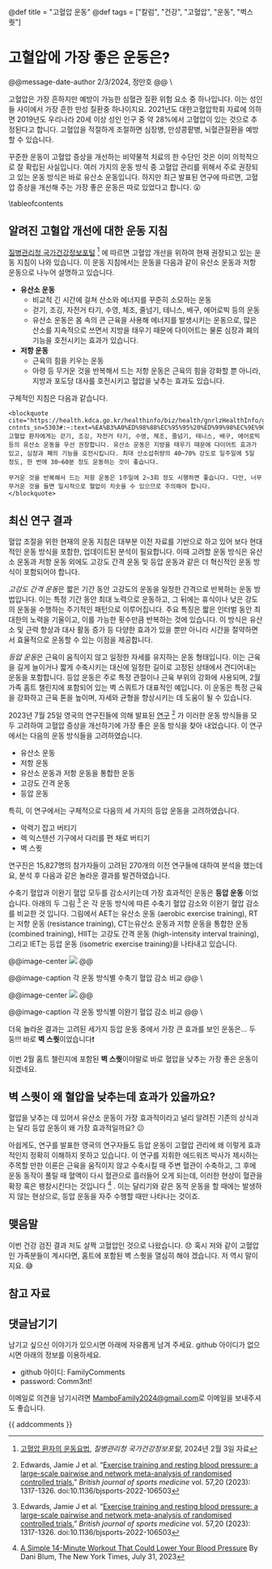 @def title = "고혈압 운동"
@def tags = ["칼럼", "건강", "고혈압", "운동", "벽스퀏"]

# 고혈압에 가장 좋은 운동은?

@@message-date-author
2/3/2024, 정만호
@@
\\

고혈압은 가장 흔하지만 예방이 가능한 심혈관 질환 위험 요소 중 하나입니다. 
이는 성인들 사이에서 가장 흔한 만성 질환중 하나이지요.
2021년도 대한고혈압학회 자료에 의하면 2019년도 우리나라 20세 이상 성인 인구 중 약 28%에서 고혈압이 있는 것으로 추정된다고 합니다. 
고혈압을 적절하게 조절하면 심장병, 만성콩팥병, 뇌혈관질환을 예방할 수 있습니다.

꾸준한 운동이 고혈압 증상을 개선하는 비약물적 치료의 한 수단인 것은 이미 의학적으로 잘 확립된 사실입니다. 
여러 가지의 운동 방식 중 고혈압 관리를 위해서 주로 권장되고 있는 운동 방식은 바로 유산소 운동입니다.
하지만 최근 발표된 연구에 따르면, 고혈압 증상을 개선해 주는 가장 좋은 운동은 따로 있었다고 합니다. :open_mouth:

\tableofcontents <!-- you can use \toc as well -->


## 알려진 고혈압 개선에 대한 운동 지침

[질병관리청 국가건강정보포털](https://health.kdca.go.kr/healthinfo/biz/health/gnrlzHealthInfo/gnrlzHealthInfo/gnrlzHealthInfoView.do?cntnts_sn=5303#:~:text=%EA%B3%A0%ED%98%88%EC%95%95%20%ED%99%98%EC%9E%90%EC%97%90%EA%B2%8C%EB%8A%94%20%EA%B1%B7%EA%B8%B0%2C%20%EC%A1%B0%EA%B9%85,%EC%9D%98%20%EA%B8%B0%EB%8A%A5%EC%9D%84%20%ED%98%B8%EC%A0%84%EC%8B%9C%ED%82%B5%EB%8B%88%EB%8B%A4.) [^1] 에 따르면 고혈압 개선을 위하여 현재 권장되고 있는 운동 지침이 나와 있습니다.
이 운동 지침에서는 운동을 다음과 같이 유산소 운동과 저항 운동으로 나누어 설명하고 있습니다.

* **유산소 운동** 
  * 비교적 긴 시간에 걸쳐 산소와 에너지를 꾸준히 소모하는 운동
  * 걷기, 조깅, 자전거 타기, 수영, 체조, 줄넘기, 테니스, 배구, 에어로빅 등의 운동
  * 유산소 운동은 몸 속의 큰 근육을 사용해 에너지를 발생시키는 운동으로, 많은 산소를 지속적으로 쓰면서 지방을 태우기 때문에 다이어트는 물론 심장과 폐의 기능을 호전시키는 효과가 있습니다. 
* **저항 운동**
  * 근육의 힘을 키우는 운동
  * 아령 등 무거운 것을 반복해서 드는 저항 운동은 근육의 힘을 강화할 뿐 아니라, 지방과 포도당 대사를 호전시키고 혈압을 낮추는 효과도 있습니다.
  
구체적인 지침은 다음과 같습니다.

~~~
<blockquote cite="https://health.kdca.go.kr/healthinfo/biz/health/gnrlzHealthInfo/gnrlzHealthInfo/gnrlzHealthInfoView.do?cntnts_sn=5303#:~:text=%EA%B3%A0%ED%98%88%EC%95%95%20%ED%99%98%EC%9E%90%EC%97%90%EA%B2%8C%EB%8A%94%20%EA%B1%B7%EA%B8%B0%2C%20%EC%A1%B0%EA%B9%85,%EC%9D%98%20%EA%B8%B0%EB%8A%A5%EC%9D%84%20%ED%98%B8%EC%A0%84%EC%8B%9C%ED%82%B5%EB%8B%88%EB%8B%A4.">
고혈압 환자에게는 걷기, 조깅, 자전거 타기, 수영, 체조, 줄넘기, 테니스, 배구, 에어로빅 등의 유산소 운동을 우선 권장합니다. 유산소 운동은 지방을 태우기 때문에 다이어트 효과가 있고, 심장과 폐의 기능을 호전시킵니다. 최대 산소섭취량의 40~70% 강도로 일주일에 5일 정도, 한 번에 30~60분 정도 운동하는 것이 좋습니다.

무거운 것을 반복해서 드는 저항 운동은 1주일에 2~3회 정도 시행하면 좋습니다. 다만, 너무 무거운 것을 들면 일시적으로 혈압이 치솟을 수 있으므로 주의해야 합니다.
</blockquote>
~~~

## 최신 연구 결과

혈압 조절을 위한 현재의 운동 지침은 대부분 이전 자료를 기반으로 하고 있어 보다 현대적인 운동 방식을 포함한, 업데이트된 분석이 필요합니다. 
이때 고려할 운동 방식은 유산소 운동과 저항 운동 외에도 고강도 간격 운동 및 등압 운동과 같은 더 혁신적인 운동 방식이 포함되어야 합니다.

*고강도 간격 운동*은 짧은 기간 동안 고강도의 운동을 일정한 간격으로 반복하는 운동 방법입니다. 
이는 특정 기간 동안 최대 노력으로 운동하고, 그 뒤에는 휴식이나 낮은 강도의 운동을 수행하는 주기적인 패턴으로 이루어집니다. 
주요 특징은 짧은 인터벌 동안 최대한의 노력을 기울이고, 이를 가능한 횟수만큼 반복하는 것에 있습니다. 
이 방식은 유산소 및 근력 향상과 대사 활동 증가 등 다양한 효과가 있을 뿐만 아니라 시간을 절약하면서 효율적으로 운동할 수 있는 이점을 제공합니다.

*등압 운동*은 근육이 움직이지 않고 일정한 자세를 유지하는 운동 형태입니다. 
이는 근육을 길게 늘이거나 짧게 수축시키는 대신에 일정한 길이로 고정된 상태에서 견디어내는 운동을 포함합니다. 등압 운동은 주로 특정 관절이나 근육 부위의 강화에 사용되며, 2월 가족 홈트 챌린지에 포함되어 있는 벽 스쿼트가 대표적인 예입니다.
이 운동은 특정 근육을 강화하고 근육 톤을 높이며, 자세와 균형을 향상시키는 데 도움이 될 수 있습니다.

2023년 7월 25일 영국의 연구진들에 의해 발표된 [연구](/assets/misc/column/health/exerciseTrainingRestingBloodPressure.pdf) [^2] 가 이러한 운동 방식들을 모두 고려하여 고혈압 증상을 개선하기에 가장 좋은 운동 방식을 찾아 내었습니다.
이 연구에서는 다음의 운동 방식들을 고려하였습니다.

* 유산소 운동
* 저항 운동
* 유산소 운동과 저항 운동을 통합한 운동
* 고강도 간격 운동
* 등압 운동

특히, 이 연구에서는 구체적으로 다음의 세 가지의 등압 운동을 고려하였습니다.

* 악력기 잡고 버티기
* 렉 익스텐션 기구에서 다리를 편 채로 버티기
* 벽 스퀏

연구진은 15,827명의 참가자들이 고려된 270개의 이전 연구들에 대하여 분석을 했는데요, 분석 후 다음과 같은 놀라운 결과를 발견하였습니다.

수축기 혈압과 이완기 혈압 모두를 감소시키는데 가장 효과적인 운동은 **등압 운동** 이었습니다.
아래의 두 그림 [^2] 은 각 운동 방식에 따른 수축기 혈압 감소와 이완기 혈압 감소를 비교한 것 입니다. 
그림에서 AET는 유산소 운동 (aerobic exercise training), RT는 저항 운동 (resistance training), CT는유산소 운동과 저항 운동을 통합한 운동 (combined training), HIIT는 고강도 간격 운동 (high-intensity
interval training), 그리고 IET는 등압 운동 (isometric exercise training)을 나타내고 있습니다.

@@image-center
![](/assets/images/column/health/systolicBloodPressureComparison.jpg)
@@

@@image-caption
각 운동 방식별 수축기 혈압 감소 비교
@@
\\

@@image-center
![](/assets/images/column/health/diastolicBloodPressureComparison.jpg)
@@

@@image-caption
각 운동 방식별 이완기 혈압 감소 비교
@@
\\

더욱 놀라운 결과는 고려된 세가지 등압 운동 중에서 가장 큰 효과를 보인 운동은... 두둥!!!
바로 **벽 스퀏**이었습니다:exclamation:

이번 2월 홈트 챌린지에 포함된 **벽 스퀏**이야말로 바로 혈압을 낮추는 가장 좋은 운동이 되겠네요.

## 벽 스퀏이 왜 혈압을 낮추는데 효과가 있을까요?

혈압을 낮추는 데 있어서 유산소 운동이 가장 효과적이라고 널리 알려진 기존의 상식과는 달리 등압 운동이 왜 가장 효과적일까요? :confused:

아쉽게도, 연구를 발표한 영국의 연구자들도 등압 운동이 고혈압 관리에 왜 이렇게 효과적인지 정확히 이해하지 못하고 있습니다. 
이 연구를 지휘한 에드워즈 박사가 제시하는 주목할 만한 이론은 근육을 움직이지 않고 수축시킬 때 주변 혈관이 수축하고, 그 후에 운동 동작이 풀릴 때 혈액이 다시 혈관으로 흘러들어 오게 되는데, 이러한 현상이 혈관을 확장 혹은 팽창시킨다는 것입니다 [^3] . 
이는 달리기와 같은 동적 운동을 할 때에는 발생하지 않는 현상으로, 등압 운동을 자주 수행할 때만 나타나는 것이죠.

## 맺음말

이번 건강 검진 결과 저도 살짝 고혈압인 것으로 나왔습니다. :disappointed:
혹시 저와 같이 고혈압인 가족분들이 계시다면, 홈트에 포함된 벽 스퀏을 열심히 해야 겠습니다.
저 역시 말이지요. :sweat_smile:

## 참고 자료

[^1]: [고혈압 환자의 운동요법](https://health.kdca.go.kr/healthinfo/biz/health/gnrlzHealthInfo/gnrlzHealthInfo/gnrlzHealthInfoView.do?cntnts_sn=5303#:~:text=%EA%B3%A0%ED%98%88%EC%95%95%20%ED%99%98%EC%9E%90%EC%97%90%EA%B2%8C%EB%8A%94%20%EA%B1%B7%EA%B8%B0%2C%20%EC%A1%B0%EA%B9%85,%EC%9D%98%20%EA%B8%B0%EB%8A%A5%EC%9D%84%20%ED%98%B8%EC%A0%84%EC%8B%9C%ED%82%B5%EB%8B%88%EB%8B%A4.), *질병관리청 국가건강정보포털*, 2024년 2월 3일 자료

[^2]: Edwards, Jamie J et al. “[Exercise training and resting blood pressure: a large-scale pairwise and network meta-analysis of randomised controlled trials.](https://pubmed.ncbi.nlm.nih.gov/37491419/)” *British journal of sports medicine* vol. 57,20 (2023): 1317-1326. doi:10.1136/bjsports-2022-106503

[^3]: [A Simple 14-Minute Workout That Could Lower Your Blood Pressure](https://www.nytimes.com/2023/07/26/well/blood-pressure-workout-wall-squat.html) By Dani Blum, The New York Times, July 31, 2023

## 댓글남기기

남기고 싶으신 이야기가 있으시면 아래에 자유롭게 남겨 주세요. github 아이디가 없으시면 아래의 정보를 이용하세요.

* github 아이디: FamilyComments
* password: Comm3nt!

이메일로 의견을 남기시려면 [MamboFamily2024@gmail.com](mailto:MamboFamily2024@gmail.com)로 이메일을 보내주셔도 좋습니다.

{{ addcomments }}